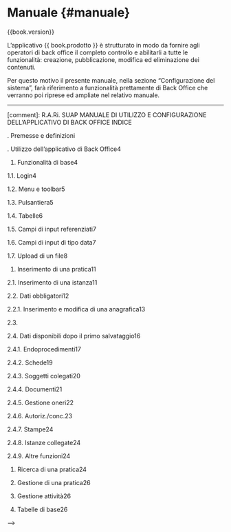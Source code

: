 # Manuale {#manuale}

{{book.version}}

L’applicativo {{ book.prodotto }} è strutturato in modo da fornire agli operatori di back office il completo controllo e abilitarli a tutte le funzionalità: creazione, pubblicazione, modifica ed eliminazione dei contenuti.
 
Per questo motivo il presente manuale, nella sezione “Configurazione del sistema”, farà riferimento a funzionalità prettamente di Back Office che verranno poi riprese ed ampliate nel relativo manuale.

---------------------------------------------------------
[comment]: R.A.Ri. SUAP MANUALE DI UTILIZZO E CONFIGURAZIONE DELL’APPLICATIVO DI BACK OFFICE
INDICE

> 

. Premesse e definizioni

. Utilizzo dell’applicativo di Back Office4

1. Funzionalità di base4

1.1. Login4

1.2. Menu e toolbar5

1.3. Pulsantiera5

1.4. Tabelle6

1.5. Campi di input referenziati7

1.6. Campi di input di tipo data7

1.7. Upload di un file8

1. Inserimento di una pratica11

2.1. Inserimento di una istanza11

2.2. Dati obbligatori12

2.2.1. Inserimento e modifica di una anagrafica13

2.3.

2.4. Dati disponibili dopo il primo salvataggio16

2.4.1. Endoprocedimenti17

2.4.2. Schede19

2.4.3. Soggetti colegati20

2.4.4. Documenti21

2.4.5. Gestione oneri22

2.4.6. Autoriz.\/conc.23

2.4.7. Stampe24

2.4.8. Istanze collegate24

2.4.9. Altre funzioni24

1. Ricerca di una pratica24

2. Gestione di una pratica26

3. Gestione attività26

1. Tabelle di base26

-->